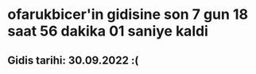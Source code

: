 # ofarukbicer'in gidisine son 7 gun 18 saat 56 dakika 01 saniye kaldi

## Gidis tarihi: 30.09.2022 :(